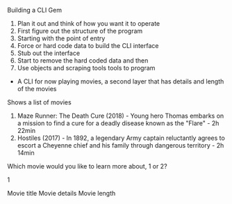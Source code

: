Building a CLI Gem

1. Plan it out and think of how you want it to operate
2. First figure out the structure of the program
3. Starting with the point of entry
4. Force or hard code data to build the CLI interface
5. Stub out the interface
6. Start to remove the hard coded data and then
7. Use objects and scraping tools tools to program

- A CLI for now playing movies, a second layer that has details and length of the movies

Shows a list of movies

1. Maze Runner: The Death Cure (2018) - Young hero Thomas embarks on a mission to find a cure for a deadly disease known as the "Flare" - 2h 22min
2. Hostiles (2017) - In 1892, a legendary Army captain reluctantly agrees to escort a Cheyenne chief and his family through dangerous territory -  2h 14min

Which movie would you like to learn more about, 1 or 2?

1

Movie title
Movie details
Movie length

